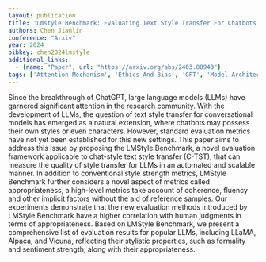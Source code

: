 ```yaml
---
layout: publication
title: 'Lmstyle Benchmark: Evaluating Text Style Transfer For Chatbots'
authors: Chen Jianlin
conference: "Arxiv"
year: 2024
bibkey: chen2024lmstyle
additional_links:
  - {name: "Paper", url: "https://arxiv.org/abs/2403.08943"}
tags: ['Attention Mechanism', 'Ethics And Bias', 'GPT', 'Model Architecture', 'Tools']
---
```

Since the breakthrough of ChatGPT, large language models (LLMs) have garnered significant attention in the research community. With the development of LLMs, the question of text style transfer for conversational models has emerged as a natural extension, where chatbots may possess their own styles or even characters. However, standard evaluation metrics have not yet been established for this new settings. This paper aims to address this issue by proposing the LMStyle Benchmark, a novel evaluation framework applicable to chat-style text style transfer (C-TST), that can measure the quality of style transfer for LLMs in an automated and scalable manner. In addition to conventional style strength metrics, LMStyle Benchmark further considers a novel aspect of metrics called appropriateness, a high-level metrics take account of coherence, fluency and other implicit factors without the aid of reference samples. Our experiments demonstrate that the new evaluation methods introduced by LMStyle Benchmark have a higher correlation with human judgments in terms of appropriateness. Based on LMStyle Benchmark, we present a comprehensive list of evaluation results for popular LLMs, including LLaMA, Alpaca, and Vicuna, reflecting their stylistic properties, such as formality and sentiment strength, along with their appropriateness.
